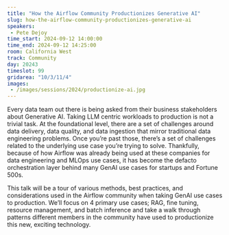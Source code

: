 ```yaml
---
title: "How the Airflow Community Productionizes Generative AI"
slug: how-the-airflow-community-productionizes-generative-ai
speakers:
 - Pete Dejoy
time_start: 2024-09-12 14:00:00
time_end: 2024-09-12 14:25:00
room: California West
track: Community
day: 20243
timeslot: 99
gridarea: "10/3/11/4"
images: 
 - /images/sessions/2024/productionize-ai.jpg
---
```


Every data team out there is being asked from their business stakeholders about Generative AI. Taking LLM centric workloads to production is not a trivial task. At the foundational level, there are a set of challenges around data delivery, data quality, and data ingestion that mirror traditional data engineering problems. Once you’re past those, there’s a set of challenges related to the underlying use case you’re trying to solve. Thankfully, because of how Airflow was already being used at these companies for data engineering and MLOps use cases, it has become the defacto orchestration layer behind many GenAI use cases for startups and Fortune 500s. 
 
 
 
 This talk will be a tour of various methods, best practices, and considerations used in the Airflow community when taking GenAI use cases to production. We’ll focus on 4 primary use cases; RAG, fine tuning, resource management, and batch inference and take a walk through patterns different members in the community have used to productionize this new, exciting technology.